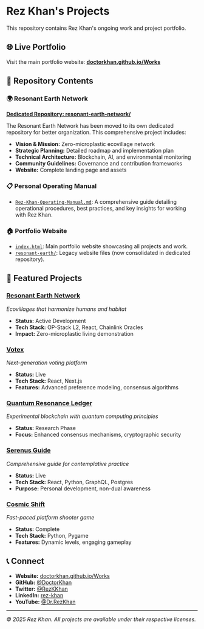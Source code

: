 # Rez Khan's Projects

This repository contains Rez Khan's ongoing work and project portfolio.

## 🌐 Live Portfolio
Visit the main portfolio website: **[doctorkhan.github.io/Works](https://doctorkhan.github.io/Works)**

## 📁 Repository Contents

### 🌍 Resonant Earth Network
**[Dedicated Repository: resonant-earth-network/](resonant-earth-network/)**

The Resonant Earth Network has been moved to its own dedicated repository for better organization. This comprehensive project includes:
- **Vision & Mission:** Zero-microplastic ecovillage network
- **Strategic Planning:** Detailed roadmap and implementation plan
- **Technical Architecture:** Blockchain, AI, and environmental monitoring
- **Community Guidelines:** Governance and contribution frameworks
- **Website:** Complete landing page and assets

### 📋 Personal Operating Manual
- [`Rez-Khan-Operating-Manual.md`](Rez-Khan-Operating-Manual.md): A comprehensive guide detailing operational procedures, best practices, and key insights for working with Rez Khan.

### 🏠 Portfolio Website
- [`index.html`](index.html): Main portfolio website showcasing all projects and work.
- [`resonant-earth/`](resonant-earth/): Legacy website files (now consolidated in dedicated repository).

## 🚀 Featured Projects

### [Resonant Earth Network](resonant-earth-network/)
*Ecovillages that harmonize humans and habitat*
- **Status:** Active Development
- **Tech Stack:** OP-Stack L2, React, Chainlink Oracles
- **Impact:** Zero-microplastic living demonstration

### [Votex](https://votex.rezkhan.net)
*Next-generation voting platform*
- **Status:** Live
- **Tech Stack:** React, Next.js
- **Features:** Advanced preference modeling, consensus algorithms

### [Quantum Resonance Ledger](https://github.com/DoctorKhan/quantum-resonance-ledger)
*Experimental blockchain with quantum computing principles*
- **Status:** Research Phase
- **Focus:** Enhanced consensus mechanisms, cryptographic security

### [Serenus Guide](https://guide.serenus.one)
*Comprehensive guide for contemplative practice*
- **Status:** Live
- **Tech Stack:** React, Python, GraphQL, Postgres
- **Purpose:** Personal development, non-dual awareness

### [Cosmic Shift](https://github.com/DoctorKhan/cosmic-shift)
*Fast-paced platform shooter game*
- **Status:** Complete
- **Tech Stack:** Python, Pygame
- **Features:** Dynamic levels, engaging gameplay

## 📞 Connect

- **Website:** [doctorkhan.github.io/Works](https://doctorkhan.github.io/Works)
- **GitHub:** [@DoctorKhan](https://github.com/DoctorKhan)
- **Twitter:** [@RezKKhan](https://x.com/RezKKhan)
- **LinkedIn:** [rez-khan](https://www.linkedin.com/in/rez-khan/)
- **YouTube:** [@Dr.RezKhan](https://www.youtube.com/@Dr.RezKhan)

---

*© 2025 Rez Khan. All projects are available under their respective licenses.*
